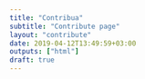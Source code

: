 ```yaml
---
title: "Contribua"
subtitle: "Contribute page"
layout: "contribute"
date: 2019-04-12T13:49:59+03:00
outputs: ["html"]
draft: true
---
```

